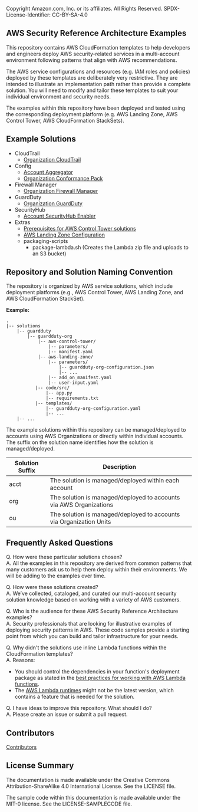 Copyright Amazon.com, Inc. or its affiliates. All Rights Reserved. SPDX-License-Identifier: CC-BY-SA-4.0

## AWS Security Reference Architecture Examples

This repository contains AWS CloudFormation templates to help developers and engineers deploy AWS security-related 
services in a multi-account environment following patterns that align with AWS recommendations.

The AWS service configurations and resources (e.g. IAM roles and policies) deployed by these templates are deliberately very 
restrictive. They are intended to illustrate an implementation path rather than provide a complete solution. 
You will need to modify and tailor these templates to suit your individual environment and security needs.

The examples within this repository have been deployed and tested using the corresponding deployment 
platform (e.g. AWS Landing Zone, AWS Control Tower, AWS CloudFormation StackSets).

## Example Solutions
* CloudTrail
    * [Organization CloudTrail](solutions/cloudtrail/cloudtrail-org)
* Config
    * [Account Aggregator](solutions/config/aggregator-acct)
    * [Organization Conformance Pack](solutions/config/conformance-pack-org)
* Firewall Manager
    * [Organization Firewall Manager](solutions/firewall-manager/firewall-manager-org)
* GuardDuty
    * [Organization GuardDuty](solutions/guardduty/guardduty-org)
* SecurityHub
    * [Account SecurityHub Enabler](solutions/securityhub/securityhub-enabler-acct)
* Extras
   * [Prerequisites for AWS Control Tower solutions](extras/aws-control-tower/prerequisites)
   * [AWS Landing Zone Configuration](extras/aws-landing-zone-configuration)
   * packaging-scripts 
      * package-lambda.sh (Creates the Lambda zip file and uploads to an S3 bucket)

## Repository and Solution Naming Convention

The repository is organized by AWS service solutions, which include deployment platforms (e.g., AWS Control Tower, 
AWS Landing Zone, and AWS CloudFormation StackSet).

**Example:**
```
.
|-- solutions
    |-- guardduty
        |-- guardduty-org
            |-- aws-control-tower/
                |-- parameters/
                |-- manifest.yaml
            |-- aws-landing-zone/
                |-- parameters/
                    |-- guardduty-org-configuration.json
                    |-- ...
                |-- add_on_manifest.yaml
                |-- user-input.yaml
           |-- code/src/
               |-- app.py
               |-- requirements.txt
           |-- templates/
               |-- guardduty-org-configuration.yaml
               |-- ...
    |-- ...
```

The example solutions within this repository can be managed/deployed to accounts using AWS Organizations or directly within individual accounts. The suffix on the solution name identifies how the solution is managed/deployed.

| Solution Suffix | Description |
| --------------- | ----------- |
| acct            | The solution is managed/deployed within each account | 
| org             | The solution is managed/deployed to accounts via AWS Organizations |
| ou              | The solution is managed/deployed to accounts via Organization Units |


## Frequently Asked Questions

Q. How were these particular solutions chosen?  
A. All the examples in this repository are derived from common patterns that many customers ask us to help them deploy
   within their environments. We will be adding to the examples over time.

Q. How were these solutions created?  
A. We’ve collected, cataloged, and curated our multi-account security solution knowledge based on working with a 
   variety of AWS customers.

Q. Who is the audience for these AWS Security Reference Architecture examples?  
A. Security professionals that are looking for illustrative examples of deploying security patterns in AWS. These 
   code samples provide a starting point from which you can build and tailor infrastructure for your needs.

Q. Why didn't the solutions use inline Lambda functions within the CloudFormation templates?  
A. Reasons: 
   * You should control the dependencies in your function's deployment package as stated in the [best practices for working with AWS Lambda functions](https://docs.aws.amazon.com/lambda/latest/dg/best-practices.html). 
   * The [AWS Lambda runtimes](https://docs.aws.amazon.com/lambda/latest/dg/lambda-runtimes.html) might not be the latest version, which contains a feature that is needed for the solution.

Q. I have ideas to improve this repository. What should I do?  
A. Please create an issue or submit a pull request.

## Contributors
[Contributors](CONTRIBUTORS)

## License Summary
The documentation is made available under the Creative Commons Attribution-ShareAlike 4.0 International License. See the LICENSE file.

The sample code within this documentation is made available under the MIT-0 license. See the LICENSE-SAMPLECODE file.
